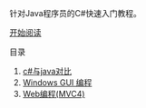 针对Java程序员的C#快速入门教程。

[开始阅读](csharp01.md)

目录

1. [c#与java对比](csharp01.md)
2. [Windows GUI 编程](csharp02.md)
3. [Web编程(MVC4)](csharp03.md)